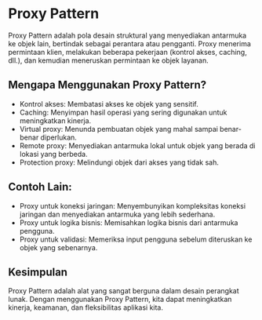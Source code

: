 # Proxy Pattern

Proxy Pattern adalah pola desain struktural yang menyediakan antarmuka ke objek lain, bertindak sebagai perantara atau pengganti. Proxy menerima permintaan klien, melakukan beberapa pekerjaan (kontrol akses, caching, dll.), dan kemudian meneruskan permintaan ke objek layanan.

## Mengapa Menggunakan Proxy Pattern?
* Kontrol akses: Membatasi akses ke objek yang sensitif.
* Caching: Menyimpan hasil operasi yang sering digunakan untuk meningkatkan kinerja.
* Virtual proxy: Menunda pembuatan objek yang mahal sampai benar-benar diperlukan.
* Remote proxy: Menyediakan antarmuka lokal untuk objek yang berada di lokasi yang berbeda.
* Protection proxy: Melindungi objek dari akses yang tidak sah.

## Contoh Lain:
* Proxy untuk koneksi jaringan: Menyembunyikan kompleksitas koneksi jaringan dan menyediakan antarmuka yang lebih sederhana.
* Proxy untuk logika bisnis: Memisahkan logika bisnis dari antarmuka pengguna.
* Proxy untuk validasi: Memeriksa input pengguna sebelum diteruskan ke objek yang sebenarnya.

## Kesimpulan
Proxy Pattern adalah alat yang sangat berguna dalam desain perangkat lunak. Dengan menggunakan Proxy Pattern, kita dapat meningkatkan kinerja, keamanan, dan fleksibilitas aplikasi kita.